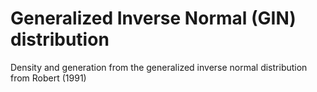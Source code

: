 # Generalized Inverse Normal (GIN) distribution
Density and generation from the generalized inverse normal distribution from Robert (1991)
